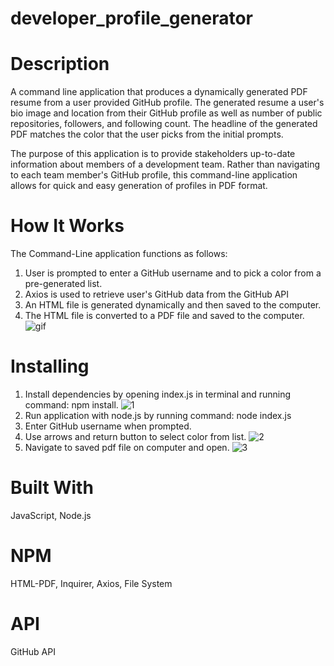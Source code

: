 # developer_profile_generator

# Description

A command line application that produces a dynamically generated PDF resume from a user provided GitHub profile.
The generated resume a user's bio image and location from
their GitHub profile as well as number of public repositories, followers, and following count. The headline
of the generated PDF matches the color that the user picks
from the initial prompts. 

The purpose of this application is to provide stakeholders
up-to-date information about members of a development team.
Rather than navigating to each team member's GitHub profile, 
this command-line application allows for quick and easy generation of profiles in PDF format. 

# How It Works
The Command-Line application functions as follows:
1. User is prompted to enter a GitHub username and to pick a color from a pre-generated list. 
2. Axios is used to retrieve user's GitHub data from the GitHub API
3. An HTML file is generated dynamically and then saved to the computer.
4. The HTML file is converted to a PDF file and saved to the computer. 
![gif](https://user-images.githubusercontent.com/53705501/71602516-b560e800-2b26-11ea-8479-8f246fc7b3cb.gif)

# Installing
1. Install dependencies by opening index.js in terminal and running command: npm install. 
![1](https://user-images.githubusercontent.com/53705501/71138442-87e87600-21d9-11ea-9879-067d2fc7cfdd.jpg)
2. Run application with node.js by running command: node index.js
3. Enter GitHub username when prompted.
4. Use arrows and return button to select color from list. 
![2](https://user-images.githubusercontent.com/53705501/71138443-87e87600-21d9-11ea-8dca-04fad0275415.jpg)
5. Navigate to saved pdf file on computer and open.
![3](https://user-images.githubusercontent.com/53705501/71138444-87e87600-21d9-11ea-91bc-4e02c396254e.jpg)


# Built With
JavaScript,
Node.js

# NPM
HTML-PDF,
Inquirer, 
Axios,
File System

# API
GitHub API


